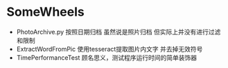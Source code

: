 # SomeWheels

- PhotoArchive.py 按照日期归档 虽然说是照片归档 但实际上并没有进行过滤和限制
- ExtractWordFromPic 使用tesseract提取图片内文字 并去掉无效符号
- TimePerformanceTest 顾名思义，测试程序运行时间的简单装饰器
